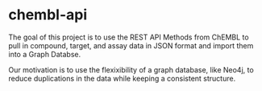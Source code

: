 # chembl-api

The goal of this project is to use the REST API Methods from ChEMBL to pull in compound, target, and assay data in JSON format and import them into a Graph Databse.

Our motivation is to use the flexixibility of a graph database, like Neo4j, to reduce duplications in the data while keeping a consistent structure.
